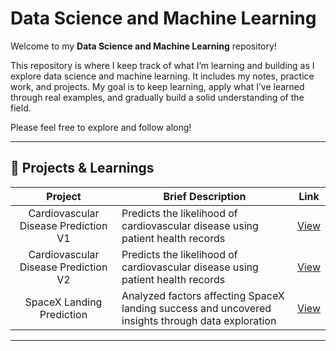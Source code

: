 # Data Science and Machine Learning

Welcome to my **Data Science and Machine Learning** repository!

This repository is where I keep track of what I’m learning and building as I explore data science and machine learning. It includes my notes, practice work, and projects. My goal is to keep learning, apply what I’ve learned through real examples, and gradually build a solid understanding of the field.

Please feel free to explore and follow along!

---

## 📂 Projects & Learnings

|           Project           | Brief Description |   Link   |
|:---------------------------:|-------------------|:--------:|
| Cardiovascular Disease Prediction V1 | Predicts the likelihood of cardiovascular disease using patient health records | [View](https://github.com/chuanzhen-tan/data-science-and-machine-learning/tree/main/Cardiovascular%20Disease%20Prediction%20V1) |
| Cardiovascular Disease Prediction V2 | Predicts the likelihood of cardiovascular disease using patient health records | [View](https://github.com/chuanzhen-tan/data-science-and-machine-learning/tree/main/Cardiovascular%20Disease%20Prediction) |
| SpaceX Landing Prediction | Analyzed factors affecting SpaceX landing success and uncovered insights through data exploration | [View](https://github.com/chuanzhen-tan/data-science-and-machine-learning/tree/main/IBM%20Data%20Science) |

---
